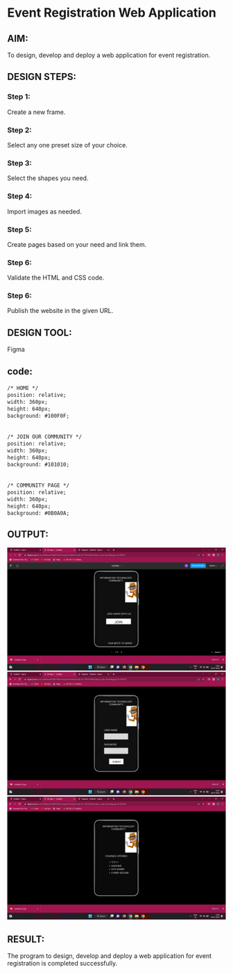 # Event Registration Web Application

## AIM:
To design, develop and deploy a web application for event registration.

## DESIGN STEPS:

### Step 1:
Create a new frame.

### Step 2:
Select any one preset size of your choice.

### Step 3:
Select the shapes you need.

### Step 4:
Import images as needed.

### Step 5:
Create pages based on your need and link them.

### Step 6:

Validate the HTML and CSS code.

### Step 6:

Publish the website in the given URL.

## DESIGN TOOL:
Figma

## code:
```
/* HOME */
position: relative;
width: 360px;
height: 640px;
background: #100F0F;


/* JOIN OUR COMMUNITY */
position: relative;
width: 360px;
height: 640px;
background: #101010;


/* COMMUNITY PAGE */
position: relative;
width: 360px;
height: 640px;
background: #0B0A0A;
```
## OUTPUT:
![Output](./out1.png)
![Output](./out2.png)
![Output](./out3.png)

## RESULT:
The program to design, develop and deploy a web application for event registration is completed successfully.